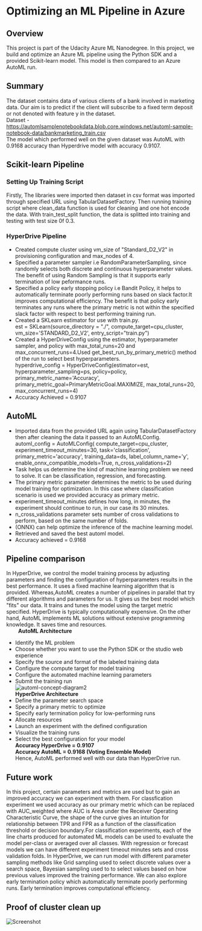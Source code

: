 # Optimizing an ML Pipeline in Azure

## Overview
This project is part of the Udacity Azure ML Nanodegree.
In this project, we build and optimize an Azure ML pipeline using the Python SDK and a provided Scikit-learn model.
This model is then compared to an Azure AutoML run.

## Summary
The dataset contains data of various clients of a bank involved in marketing data. Our aim is to predict if the client will subscribe to a fixed term deposit or not denoted with feature y in the dataset.\
Dataset - https://automlsamplenotebookdata.blob.core.windows.net/automl-sample-notebook-data/bankmarketing_train.csv \
The model which performed well on the given dataset was AutoML with 0.9168 accuracy than Hyperdrive model with accuracy 0.9107.

## Scikit-learn Pipeline
### Setting Up Training Script
Firstly, The libraries were imported then dataset in csv format was imported through specified URL using TabularDatasetFactory. Then running training script where clean_data function is used for cleaning and one hot encode the data. With train_test_split function, the data is splitted into training and testing with test size 0f 0.3. 
### HyperDrive Pipeline
* Created compute cluster using vm_size of "Standard_D2_V2" in provisioning configuration and max_nodes of 4.
* Specified a parameter sampler i.e RandomParameterSampling, since randomly selects both discrete and continuous hyperparameter values. The benefit of using Random Sampling is that it supports early termination of low peformance runs. 
* Specified a policy early stopping policy i.e Bandit Policy, it helps to automatically terminate poorly performing runs based on slack factor.It improves computational    efficiency. The benefit is that policy early terminates any runs where the primary metric is not within the specified slack factor with respect to best performing training run.
* Created a SKLearn estimator for use with train.py.\
est = SKLearn(source_directory = "./",
            compute_target=cpu_cluster,
            vm_size='STANDARD_D2_V2',
            entry_script="train.py")
* Created a HyperDriveConfig using the estimator, hyperparameter sampler, and policy with max_total_runs=20 and max_concurrent_runs=4.Used get_best_run_by_primary_metric() method of the run to select best hyperparameters.\
hyperdrive_config = HyperDriveConfig(estimator=est, hyperparameter_sampling=ps, policy=policy, primary_metric_name='Accuracy', primary_metric_goal=PrimaryMetricGoal.MAXIMIZE,   max_total_runs=20, max_concurrent_runs=4)
* Accuracy Achieved = 0.9107
            
## AutoML
*  Imported data from the provided URL again using TabularDatasetFactory then after cleaning the data it passed to an AutoMLConfig.\
automl_config = AutoMLConfig(
    compute_target=cpu_cluster,
    experiment_timeout_minutes=30,
    task='classification',
    primary_metric='accuracy',
    training_data=ds,
    label_column_name='y',
    enable_onnx_compatible_models=True,
    n_cross_validations=2)
* Task helps us determine the kind of machine learning problem we need to solve. It can be classification, regression, and forecasting.   
* The primary metric parameter determines the metric to be used during model training for optimization. In this case where classification scenario is used we provided accuracy as primary metric.
* experiment_timeout_minutes defines how long, in minutes, the experiment should continue to run, in our case its 30 minutes.
* n_cross_validations parameter sets number of cross validations to perform, based on the same number of folds.
* (ONNX) can help optimize the inference of the machine learning model.        
* Retrieved and saved the best automl model.
* Accuracy achieved = 0.9168

## Pipeline comparison
In HyperDrive, we control the model training process by adjusting parameters and finding the configuration of hyperparameters results in the best performance. It uses a fixed machine learning algorithm that is provided. Whereas,AutoML creates a number of pipelines in parallel that try different algorithms and parameters for us. It gives us the best model which "fits" our data. It trains and tunes the model using the target metric specified.
HyperDrive is typically computationally expensive. On the other hand, AutoML implements ML solutions without extensive programming knowledge. It saves time and resources. \
&nbsp;&nbsp;&nbsp;&nbsp;&nbsp;&nbsp;&nbsp; **AutoML Architecture**
* Identify the ML problem
* Choose whether you want to use the Python SDK or the studio web experience
* Specify the source and format of the labeled training data
* Configure the compute target for model training
* Configure the automated machine learning parameters 
* Submit the training run\
![automl-concept-diagram2](https://user-images.githubusercontent.com/64837491/106501593-5b7cdf80-64e9-11eb-8ed0-636e4ccdb42b.png)\
**HyperDrive Architecture**
* Define the parameter search space
* Specify a primary metric to optimize
* Specify early termination policy for low-performing runs
* Allocate resources
* Launch an experiment with the defined configuration
* Visualize the training runs
* Select the best configuration for your model \
**Accuracy HyperDrive = 0.9107**\
**Accuracy AutoML = 0.9168 (Voting Ensemble Model)**\
Hence, AutoML performed well with our data than HyperDrive run.


## Future work
In this project, certain parameters and metrics are used but to gain an improved accuracy we can experiment with them. For classfication experiment we used accuracy as our primary metric which can be replaced with AUC_weighted where AUC is Area under the Receiver Operating Characteristic Curve, the shape of the curve gives an intuition for relationship between TPR and FPR as a function of the classification threshold or decision boundary.For classification experiments, each of the line charts produced for automated ML models can be used to evaluate the model per-class or averaged over all classes. With regression or forecast models we can have different experiment timeout minutes sets and cross validation folds. In HyperDrive, we can run model with different parameter sampling methods like Grid sampling used to select discrete values over a search space, Bayesian sampling used to to select values based on how previous values improved the training performance. We can also explore early termination policy which automatically terminate poorly performing runs. Early termination improves computational efficiency.

## Proof of cluster clean up
![Screenshot](https://user-images.githubusercontent.com/64837491/106479600-83ac1480-64d0-11eb-9dfa-38fe158b0d6a.png)
